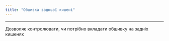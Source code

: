 ```yaml
---
title: "Обшивка задньої кишені"
---
```


***

Дозволяє контролювати, чи потрібно вкладати обшивку на задніх кишенях




